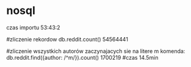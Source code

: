 # nosql

czas importu 53:43:2

#zliczenie rekordow
db.reddit.count()
54564441

#zliczenie wszystkich autorów zaczynajacych sie na litere m
komenda: db.reddit.find({author: /^m/}).count()
1700219
#czas 14.5min
